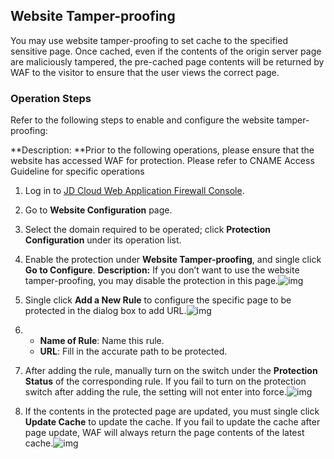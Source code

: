 ## **Website Tamper-proofing**

You may use website tamper-proofing to set cache to the specified sensitive page. Once cached, even if the contents of the origin server page are maliciously tampered, the pre-cached page contents will be returned by WAF to the visitor to ensure that the user views the correct page.

### **Operation Steps**

Refer to the following steps to enable and configure the website tamper-proofing:

**Description: **Prior to the following operations, please ensure that the website has accessed WAF for protection. Please refer to CNAME Access Guideline for specific operations
1. Log in to [JD Cloud Web Application Firewall Console](https://cloudwaf-console.jdcloud.com).

2. Go to **Website Configuration** page.

3. Select the domain required to be operated; click **Protection Configuration** under its operation list.

4. Enable the protection under **Website Tamper-proofing**, and single click **Go to Configure**. **Description:** If you don’t want to use the website tamper-proofing, you may disable the protection in this page.![img](https://github.com/jdcloudcom/cn/blob/edit/image/waf-img/%E7%BD%91%E9%A1%B5%E9%98%B2%E7%AF%A1%E6%94%B9-1.png)

5. Single click **Add a New Rule** to configure the specific page to be protected in the dialog box to add URL.![img](https://github.com/jdcloudcom/cn/blob/edit/image/waf-img/%E7%BD%91%E9%A1%B5%E9%98%B2%E7%AF%A1%E6%94%B9-2.png)

6. - **Name of Rule**: Name this rule.
   - **URL**: Fill in the accurate path to be protected.

7. After adding the rule, manually turn on the switch under the **Protection Status** of the corresponding rule. If you fail to turn on the protection switch after adding the rule, the setting will not enter into force.![img](https://github.com/jdcloudcom/cn/blob/edit/image/waf-img/%E7%BD%91%E9%A1%B5%E9%98%B2%E7%AF%A1%E6%94%B9-3.png)

8. If the contents in the protected page are updated, you must single click **Update Cache** to update the cache. If you fail to update the cache after page update, WAF will always return the page contents of the latest cache.![img](https://github.com/jdcloudcom/cn/blob/dns-zhangjingfeng/waf-img/%E7%BD%91%E9%A1%B5%E9%98%B2%E7%AF%A1%E6%94%B9-4.png)

 
